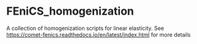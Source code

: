 # FEniCS_homogenization
A collection of homogenization scripts for linear elasticity. See https://comet-fenics.readthedocs.io/en/latest/index.html for more details
